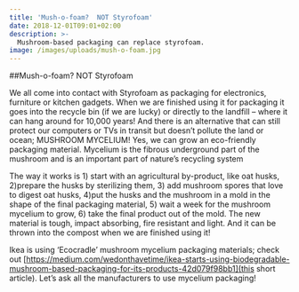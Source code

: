 ```yaml
---
title: 'Mush-o-foam?  NOT Styrofoam'
date: 2018-12-01T09:01+02:00
description: >-
  Mushroom-based packaging can replace styrofoam.
image: /images/uploads/mush-o-foam.jpg
---
```


##Mush-o-foam? NOT Styrofoam

We all come into contact with Styrofoam as packaging for electronics, furniture or kitchen
gadgets. When we are finished using it for packaging it goes into the recycle bin (if we are
lucky) or directly to the landfill – where it can hang around for 10,000 years!
And there is an alternative that can still protect our computers or TVs in transit but doesn’t
pollute the land or ocean; MUSHROOM MYCELIUM! Yes, we can grow an eco-friendly packaging
material. Mycelium is the fibrous underground part of the mushroom and is an important part
of nature’s recycling system

The way it works is 1) start with an agricultural by-product, like oat husks, 2)prepare the husks
by sterilizing them, 3) add mushroom spores that love to digest oat husks, 4)put the husks and
the mushroom in a mold in the shape of the final packaging material, 5) wait a week for the
mushroom mycelium to grow, 6) take the final product out of the mold. The new material is
tough, impact absorbing, fire resistant and light. And it can be thrown into the compost when
we are finished using it!

Ikea is using ‘Ecocradle’ mushroom mycelium packaging materials; check out
[https://medium.com/wedonthavetime/ikea-starts-using-biodegradable-mushroom-based-packaging-for-its-products-42d079f98bb1](this short article).
Let’s ask all the manufacturers to use mycelium packaging!

